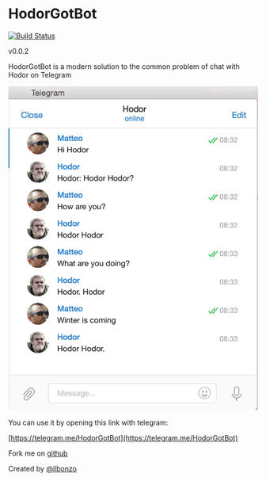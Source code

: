 HodorGotBot
=====
[![Build Status](https://travis-ci.org/ilbonzo/node-zenhub.svg?branch=master)](https://travis-ci.org/ilbonzo/node-zenhub)

v0.0.2

HodorGotBot is a modern solution to the common problem of chat with Hodor on Telegram

![Hodor](https://github.com/ilbonzo/HodorGotBot/raw/master/public/images/screenshot.png "Hodor")

You can use it by opening this link with telegram:

[https://telegram.me/HodorGotBot](https://telegram.me/HodorGotBot)

Fork me on [github](https://github.com/ilbonzo/HodorGotBot)

Created by [@ilbonzo](https://twitter.com/ilbonzo)
